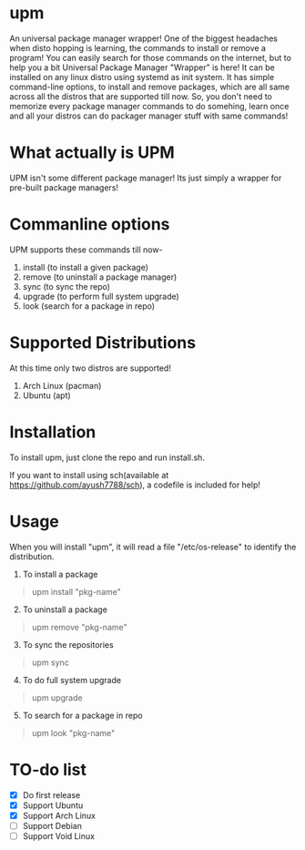 # upm
An universal package manager wrapper!
One of the biggest headaches when disto hopping is learning, the commands to install or remove a program!
You can easily search for those commands on the internet, but to help you a bit Universal Package Manager "Wrapper" is here!
It can be installed on any linux distro using systemd as init system.
It has simple command-line options, to install and remove packages, which are all same across all the distros that are supported till now.
So, you don't need to memorize every package manager commands to do somehing, learn once and all your distros can do packager manager stuff with same commands!

# What actually is UPM
UPM isn't some different package manager! Its just simply a wrapper for pre-built package managers!

# Commanline options
UPM supports these commands till now-
1. install (to install a given package)
2. remove (to uninstall a package manager)
3. sync (to sync the repo)
4. upgrade (to perform full system upgrade)
5. look (search for a package in repo)

# Supported Distributions
At this time only two distros are supported!
1. Arch Linux (pacman)
2. Ubuntu (apt)

# Installation
To install upm, just clone the repo and run install.sh.

If you want to install using sch(available at https://github.com/ayush7788/sch), a codefile is included for help!

# Usage
When you will install "upm", it will read a file "/etc/os-release" to identify the distribution.
1. To install a package
> upm install "pkg-name"
2. To uninstall a package
> upm remove "pkg-name"
3. To sync the repositories
> upm sync
4. To do full system upgrade 
> upm upgrade
5. To search for a package in repo
> upm look "pkg-name"

# TO-do list
- [x] Do first release
- [x] Support Ubuntu
- [x] Support Arch Linux
- [ ] Support Debian
- [ ] Support Void Linux
